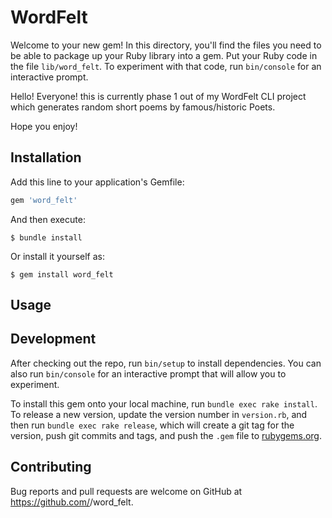 # WordFelt

Welcome to your new gem! In this directory, you'll find the files you need to be able to package up your Ruby library into a gem. Put your Ruby code in the file `lib/word_felt`. To experiment with that code, run `bin/console` for an interactive prompt.


Hello! Everyone! this is currently phase 1 out of my WordFelt CLI project which generates random short poems by famous/historic Poets.

Hope you enjoy!

## Installation

Add this line to your application's Gemfile:

```ruby
gem 'word_felt'
```

And then execute:

    $ bundle install

Or install it yourself as:

    $ gem install word_felt

## Usage



## Development

After checking out the repo, run `bin/setup` to install dependencies. You can also run `bin/console` for an interactive prompt that will allow you to experiment.

To install this gem onto your local machine, run `bundle exec rake install`. To release a new version, update the version number in `version.rb`, and then run `bundle exec rake release`, which will create a git tag for the version, push git commits and tags, and push the `.gem` file to [rubygems.org](https://rubygems.org).

## Contributing

Bug reports and pull requests are welcome on GitHub at https://github.com/<github username>/word_felt.

